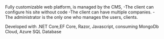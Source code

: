 Fully customizable web platform, is managed by the CMS,
-The client can configure his site without code
-The client can have multiple companies.
-The administrator is the only one who manages the users, clients.

Developed with .NET Core,EF Core, Razor, Javascript, consuming MongoDb Cloud, Azure SQL Database
